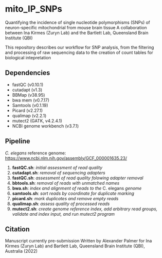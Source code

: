 # mito_IP_SNPs
Quantifying the incidence of single nucleotide polymorphisms (SNPs) of neuron-specific mitochondrial from mouse brain tissue
A collaboration between Ina Kirmes (Zuryn Lab) and the Bartlett Lab, Queensland Brain Institute (QBI)

This repository describes our workflow for SNP analysis, from the filtering and processing of raw sequencing data to the creation of count tables for biological intepretation

## Dependencies
* fastQC (v0.10.1)
* cutadapt (v1.3)
* BBMap (v38.95)
* bwa mem (v0.7.17)
* Samtools (v0.1.19)
* Picard (v2.27.1)
* qualimap (v2.2.1)
* mutect2 (GATK, v4.2.4.1)
* NCBI genome workbench (v3.7.1)

## Pipeline
_C. elegans_ reference genome: https://www.ncbi.nlm.nih.gov/assembly/GCF_000001635.23/

1. **fastQC.sh**: _initial assessment of read quality_
2. **cutadapt.sh**: _removal of sequencing adapters_
3. **fastQC.sh**: _assessment of read quality folowing adapter removal_
4. **bbtools.sh**: _removal of reads with unmatched names_
5. **bwa.sh**: _index and alignment of reads to the_ C. elegans _genome_
6. **samtools.sh**: _sort reads by coordinate for duplicate marking_
7. **picard.sh**: _mark duplicates and remove empty reads_
8. **qualimap.sh**: _assess quality of processed reads_
9. **mutect2.sh**: _create genome reference index, add arbitrary read groups, validate and index input, and run mutect2 program_

## Citation
Manuscript currently pre-submission
Written by Alexander Palmer for Ina Kirmes (Zuryn Lab) and Bartlett Lab, Queensland Brain Institute (QBI), Australia (2022)

